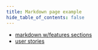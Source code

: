 ```yaml
---
title: Markdown page example
hide_table_of_contents: false
---
```


- [markdown w/features sections](/draft/example-index-features)
- [user stories](/draft/user-stories)
